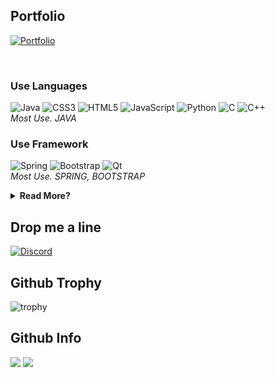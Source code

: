## Portfolio
<a href="https://irostub-portfolio.herokuapp.com/"> ![Portfolio](https://img.shields.io/badge/Portfolio-%23000000.svg?style=for-the-badge&logo=firefox&logoColor=#FF7139)
</a>

<br>

### Use Languages
![Java](https://img.shields.io/badge/java-%23ED8B00.svg?style=for-the-badge&logo=java&logoColor=white) ![CSS3](https://img.shields.io/badge/css3-%231572B6.svg?style=for-the-badge&logo=css3&logoColor=white) ![HTML5](https://img.shields.io/badge/html5-%23E34F26.svg?style=for-the-badge&logo=html5&logoColor=white) ![JavaScript](https://img.shields.io/badge/javascript-%23323330.svg?style=for-the-badge&logo=javascript&logoColor=%23F7DF1E) ![Python](https://img.shields.io/badge/python-3670A0?style=for-the-badge&logo=python&logoColor=ffdd54) ![C](https://img.shields.io/badge/c-%2300599C.svg?style=for-the-badge&logo=c&logoColor=white) ![C++](https://img.shields.io/badge/c++-%2300599C.svg?style=for-the-badge&logo=c%2B%2B&logoColor=white)  
_Most Use. JAVA_

### Use Framework
![Spring](https://img.shields.io/badge/spring-%236DB33F.svg?style=for-the-badge&logo=spring&logoColor=white) ![Bootstrap](https://img.shields.io/badge/bootstrap-%23563D7C.svg?style=for-the-badge&logo=bootstrap&logoColor=white) ![Qt](https://img.shields.io/badge/Qt-%23217346.svg?style=for-the-badge&logo=Qt&logoColor=white)  
_Most Use. SPRING, BOOTSTRAP_

<details>
<summary style="font-weight:bold;">Read More?</summary>
<div>

### Use Platforms & Library
![Docker](https://img.shields.io/badge/docker-%230db7ed.svg?style=for-the-badge&logo=docker&logoColor=white)
![Thymeleaf](https://img.shields.io/badge/Thymeleaf-%23005C0F.svg?style=for-the-badge&logo=Thymeleaf&logoColor=white) ![jQuery](https://img.shields.io/badge/jquery-%230769AD.svg?style=for-the-badge&logo=jquery&logoColor=white) ![React](https://img.shields.io/badge/react-%2320232a.svg?style=for-the-badge&logo=react&logoColor=%2361DAFB)  
_Most Use. THYMELEAF_

### Use Database
![MariaDB](https://img.shields.io/badge/MariaDB-003545?style=for-the-badge&logo=mariadb&logoColor=white) ![Postgres](https://img.shields.io/badge/postgres-%23316192.svg?style=for-the-badge&logo=postgresql&logoColor=white)

### Build Tools
![Gradle](https://img.shields.io/badge/Gradle-02303A.svg?style=for-the-badge&logo=Gradle&logoColor=white)  
_Also, Maven_
### Use IDEs
![IntelliJ IDEA](https://img.shields.io/badge/IntelliJIDEA-000000.svg?style=for-the-badge&logo=intellij-idea&logoColor=white) ![Visual Studio Code](https://img.shields.io/badge/Visual%20Studio%20Code-0078d7.svg?style=for-the-badge&logo=visual-studio-code&logoColor=white) ![Jupyter Notebook](https://img.shields.io/badge/jupyter-%23FA0F00.svg?style=for-the-badge&logo=jupyter&logoColor=white) ![PyCharm](https://img.shields.io/badge/pycharm-143?style=for-the-badge&logo=pycharm&logoColor=black&color=black&labelColor=green)  
_Most Use. IntellijIDEA_

### Version Control
![GitHub](https://img.shields.io/badge/github-%23121011.svg?style=for-the-badge&logo=github&logoColor=white) ![Git](https://img.shields.io/badge/git-%23F05033.svg?style=for-the-badge&logo=git&logoColor=white)

### Hosting
![Heroku](https://img.shields.io/badge/heroku-%23430098.svg?style=for-the-badge&logo=heroku&logoColor=white) ![AWS](https://img.shields.io/badge/AWS-%23FF9900.svg?style=for-the-badge&logo=amazon-aws&logoColor=white)

</div>
</details>

## Drop me a line
<a href="https://discord.gg/FJn9Q9zVJj">![Discord](https://img.shields.io/badge/%3CServer%3E-%237289DA.svg?style=for-the-badge&logo=discord&logoColor=white)
</a>

## Github Trophy

![trophy](https://github-profile-trophy.vercel.app/?username=irostub&row=1&column=5&theme=flat&margin-w-0)

## Github Info

<div>
  <img  src="https://github-readme-stats.vercel.app/api/top-langs/?username=irostub&langs_count=8&exclude_repo=Example-deep-learning-from-scratch&layout=compact&line_height=24&hide_border=true&title_color=d88e82">
  <img  src="https://github-readme-stats.vercel.app/api?username=irostub&line_height=24&hide_border=true&title_color=d88e82">
  <div>
<!--   <img src="https://github-readme-stats.vercel.app/api/wakatime?username=irostub&layout=compact&hide_border=true&title_color=d88e82&card_width=417"> -->
 </div>
 </div>
